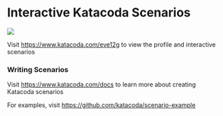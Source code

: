 # Interactive Katacoda Scenarios

[![](http://shields.katacoda.com/katacoda/eve12g/count.svg)](https://www.katacoda.com/eve12g "Get your profile on Katacoda.com")

Visit https://www.katacoda.com/eve12g to view the profile and interactive scenarios

### Writing Scenarios
Visit https://www.katacoda.com/docs to learn more about creating Katacoda scenarios

For examples, visit https://github.com/katacoda/scenario-example
